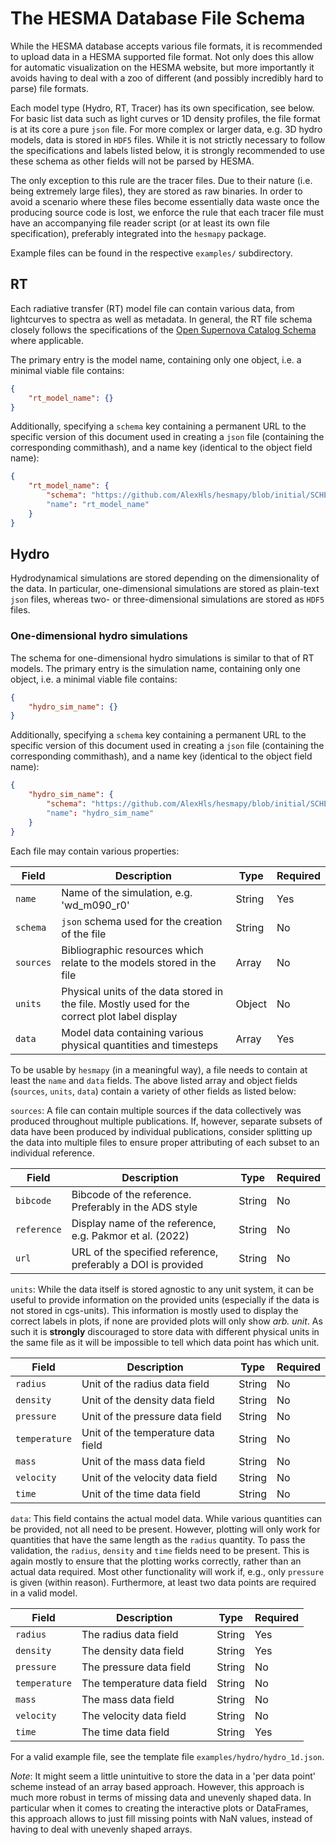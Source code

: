 # The HESMA Database File Schema

While the HESMA database accepts various file formats, it is recommended to upload data in a HESMA supported file format.
Not only does this allow for automatic visualization on the HESMA website, but more importantly it avoids having to deal
with a zoo of different (and possibly incredibly hard to parse) file formats.

Each model type (Hydro, RT, Tracer) has its own specification, see below.
For basic list data such as light curves or 1D density profiles, the file format is at its core a pure ``json`` file.
For more complex or larger data, e.g. 3D hydro models, data is stored in ``HDF5`` files.
While it is not strictly necessary to follow the specifications and labels listed below, it is strongly recommended
to use these schema as other fields will not be parsed by HESMA.

The only exception to this rule are the tracer files. Due to their nature (i.e. being extremely large files), they are
stored as raw binaries. In order to avoid a scenario where these files become essentially data waste once the producing
source code is lost, we enforce the rule that each tracer file must have an accompanying file reader script (or at least
its own file specification), preferably integrated into the ``hesmapy`` package.

Example files can be found in the respective ``examples/`` subdirectory.

## RT

Each radiative transfer (RT) model file can contain various data, from lightcurves to spectra as well as metadata.
In general, the RT file schema closely follows the specifications of the
[Open Supernova Catalog Schema](https://github.com/astrocatalogs/schema) where applicable.

The primary entry is the model name, containing only one object, i.e. a minimal viable file contains:
```json
{
    "rt_model_name": {}
}
```

Additionally, specifying a ``schema`` key containing a permanent URL to the specific version of this document used in
creating a ``json`` file (containing the corresponding commithash), and a name key (identical to the object field name):
```json
{
    "rt_model_name": {
        "schema": "https://github.com/AlexHls/hesmapy/blob/initial/SCHEMA.md"
        "name": "rt_model_name"
    }
}
```

## Hydro

Hydrodynamical simulations are stored depending on the dimensionality of the data. In particular, one-dimensional
simulations are stored as plain-text ``json`` files, whereas two- or three-dimensional simulations are stored
as ``HDF5`` files.

### One-dimensional hydro simulations

The schema for one-dimensional hydro simulations is similar to that of RT models. The primary entry is the simulation
name, containing only one object, i.e. a minimal viable file contains:
```json
{
    "hydro_sim_name": {}
}
```

Additionally, specifying a ``schema`` key containing a permanent URL to the specific version of this document used in
creating a ``json`` file (containing the corresponding commithash), and a name key (identical to the object field name):
```json
{
    "hydro_sim_name": {
        "schema": "https://github.com/AlexHls/hesmapy/blob/initial/SCHEMA.md"
        "name": "hydro_sim_name"
    }
}
```

Each file may contain various properties:

| Field | Description | Type | Required |  
|-------|-------------|------|----------|
| ``name`` | Name of the simulation, e.g. 'wd_m090_r0' | String | Yes |   
| ``schema`` | ``json`` schema used for the creation of the file | String | No |  
| ``sources`` | Bibliographic resources which relate to the models stored in the file | Array | No |
| ``units`` | Physical units of the data stored in the file. Mostly used for the correct plot label display | Object | No |
| ``data`` | Model data containing various physical quantities and timesteps | Array | Yes |

To be usable by ``hesmapy`` (in a meaningful way), a file needs to contain at least the ``name`` and ``data`` fields.
The above listed array and object fields (``sources``, ``units``, ``data``) contain a variety of other fields as listed below:

``sources``:
A file can contain multiple sources if the data collectively was produced throughout multiple publications.
If, however, separate subsets of data have been produced by individual publications, consider splitting up the data
into multiple files to ensure proper attributing of each subset to an individual reference.

| Field | Description | Type | Required |
|-------|-------------|------|----------|
| ``bibcode`` | Bibcode of the reference. Preferably in the ADS style | String | No |
| ``reference`` | Display name of the reference, e.g. Pakmor et al. (2022) | String | No |
| ``url`` | URL of the specified reference, preferably a DOI is provided | String | No |

``units``:
While the data itself is stored agnostic to any unit system, it can be useful to provide information on the provided units
(especially if the data is not stored in cgs-units). This information is mostly used to display the correct labels in
plots, if none are provided plots will only show *arb. unit*. As such it is **strongly** discouraged to store data with
different physical units in the same file as it will be impossible to tell which data point has which unit.

| Field | Description | Type | Required |
|-------|-------------|------|----------|
| ``radius`` | Unit of the radius data field | String | No |
| ``density`` | Unit of the density data field | String | No |
| ``pressure`` | Unit of the pressure data field | String | No |
| ``temperature`` | Unit of the temperature data field | String | No |
| ``mass`` | Unit of the mass data field | String | No |
| ``velocity`` | Unit of the velocity data field | String | No |
| ``time`` | Unit of the time data field | String | No |

``data``:
This field contains the actual model data. While various quantities can be provided, not all need to be present. However,
plotting will only work for quantities that have the same length as the ``radius`` quantity. To pass the validation,
the ``radius``, ``density`` and ``time`` fields need to be present. This is again mostly to ensure that the plotting works
correctly, rather than an actual data required. Most other functionality will work if, e.g., only ``pressure``
is given (within reason). Furthermore, at least two data points are required in a valid model.

| Field | Description | Type | Required |
|-------|-------------|------|----------|
| ``radius`` | The radius data field | String | Yes |
| ``density`` | The density data field | String | Yes |
| ``pressure`` | The pressure data field | String | No |
| ``temperature`` | The temperature data field | String | No |
| ``mass`` | The mass data field | String | No |
| ``velocity`` | The velocity data field | String | No |
| ``time`` | The time data field | String | Yes |

For a valid example file, see the template file ``examples/hydro/hydro_1d.json``.

*Note*: It might seem a little unintuitive to store the data in a 'per data point' scheme instead of an array based approach.
However, this approach is much more robust in terms of missing data and unevenly shaped data. In particular when it comes
to creating the interactive plots or DataFrames, this approach allows to just fill missing points with NaN values, instead
of having to deal with unevenly shaped arrays.

